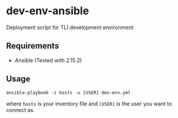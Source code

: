 # dev-env-ansible
Deployment script for TLI development environment

## Requirements
- Ansible (Tested with 2.15.2)

## Usage
```
ansible-playbook -i hosts -u [USER] dev-env.yml
```

where `hosts` is your inventory file and `[USER]` is the user you want to connect as.
